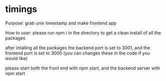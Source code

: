 # timings
Purpose: grab unix timestamp and make frontend app 

How to user: please run npm i in the directory to get a clean install of all the packages

after intalling all the packages the backend port is set to 3001, and the frontend port is set to 3000 (you can changes these in the code if you would like)

please start both the front end with npm start, and the backend server with npm start 